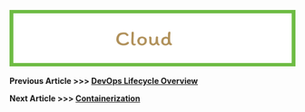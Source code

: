 <p align="center">
  <img src="img/Cloud.png" width="605" height="100">
</p>

**Previous Article >>> [DevOps Lifecycle Overview](DevOpsLifecycleOverview.md)**


**Next Article >>> [Containerization](Containerization.md)**
